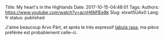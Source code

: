 Title: My heart's in the Highlands
Date: 2017-10-15-04:48:01
Tags: 
Authors: https://www.youtube.com/watch?v=acnH6M1Ee8k
Slug: eIxwt5UAx0
Lang: fr
status: published

J'aime beaucoup Arvo Pärt, et après le très expressif [tabula rasa](https://www.youtube.com/watch?v=8HON4AswPVk),
ma pièce préférée est probablement celle-ci.
